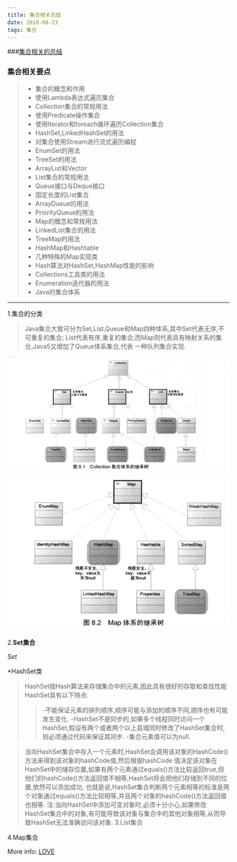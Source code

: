 ```yaml
---
title: 集合相关总结
date: 2018-08-23
tags: 集合
---
```



###[集合相关的总结](https://www.xiaogzcool.top/)

### 集合相关要点

>* 集合的概念和作用
>* 使用Lambda表达式遍历集合
>* Collection集合的常规用法
>* 使用Predicate操作集合
>* 使用Iterator和foreach循环遍历Collection集合
>* HashSet,LinkedHashSet的用法
>* 对集合使用Stream进行流式遍历编程
>* EnumSet的用法
>* TreeSet的用法
>* ArrayList和Vector
>* List集合的常规用法
>* Queue接口与Deque接口
>* 固定长度的List集合
>* ArrayDueue的用法
>* PriorityQueue的用法
>* Map的概念和常规用法
>* LinkedList集合的用法
>* TreeMap的用法
>* HashMap和Hashtable
>* 几种特殊的Map实现类
>* Hash算法对HashSet,HashMap性能的影响
>* Collections工具类的用法
>* Enumeration迭代器的用法
>* Java的集合体系 

-------------

1.集合的分类
>   Java集合大致可分为Set,List,Queue和Map四种体系,其中Set代表无序,不可重复的集合;
>List代表有序,重复的集合;而Map则代表具有映射关系的集合,Java5又增加了Queue体系集合,代表
一种队列集合实现.

![Alt text](../images/collect1.png)

![Alt text](../images/map.jpg)


2.**Set集合**

_Set_

*HashSet类
>HashSet按Hash算法来存储集合中的元素,因此具有很好的存取和查找性能
>HashSet具有以下特点:
>>-不能保证元素的排列顺序,顺序可能与添加的顺序不同,顺序也有可能发生变化.
>>-HashSet不是同步的,如果多个线程同时访问一个HashSet,假设有两个或者两个以上县城同时修改了HashSet集合时,则必须通过代码来保证其同步.
>>-集合元素值可以为null.

>当向HashSet集合中存入一个元素时,HashSet会调用该对象的HashCode()方法来得到该对象的hashCode值,然后根据hashCode
值决定该对象在HashSet中的储存位置,如果有两个元素通过equals()方法比较返回true,但他们的hashCode()方法返回值不相等,HashSet将会把他们存储到不同的位置,依然可以添加成功,
也就是说,HashSet集合判断两个元素相等的标准是两个对象通过equals()方法比较相等,并且两个对象的hashCode()方法返回值也相等.
>注:当向HashSet中添加可变对象时,必须十分小心,如果修改HashSet集合中的对象,有可能导致该对象与集合中的其他对象相等,从而导致HashSet无法准确访问该对象.
3.List集合

4.Map集合


More info: [LOVE](https://www.xiaogzcool.top)
